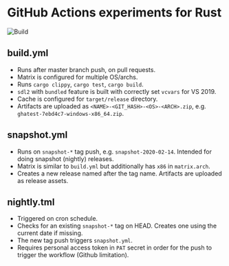 # GitHub Actions experiments for Rust

![Build](https://github.com/pingw33n/ghatest/workflows/Build/badge.svg)

## build.yml

* Runs after master branch push, on pull requests.
* Matrix is configured for multiple OS/archs.
* Runs `cargo clippy`, `cargo test`, `cargo build`.
* `sdl2` with `bundled` feature is built with correctly set `vcvars` for VS 2019.
* Cache is configured for `target/release` directory.
* Artifacts are uploaded as `<NAME>-<GIT_HASH>-<OS>-<ARCH>.zip`, e.g. `ghatest-7ebd4c7-windows-x86_64.zip`.
 
 ## snapshot.yml
 
 * Runs on `snapshot-*` tag push, e.g. `snapshot-2020-02-14`. Intended for doing snapshot (nightly) releases.
 * Matrix is similar to `build.yml` but additionally has `x86` in `matrix.arch`.
 * Creates a new release named after the tag name. Artifacts are uploaded as release assets.
 
 ## nightly.tml
 
 * Triggered on cron schedule.
 * Checks for an existing `snapshot-*` tag on HEAD. Creates one using the current date if missing.
 * The new tag push triggers `snapshot.yml`.
 * Requires personal access token in `PAT` secret in order for the push to trigger the workflow (Github limitation).